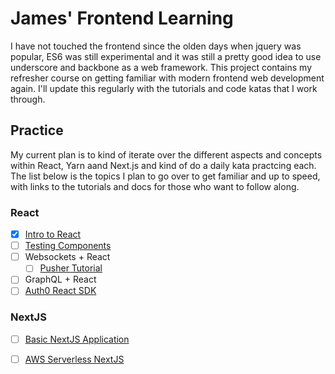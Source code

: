 # James' Frontend Learning
I have not touched the frontend since the olden days when jquery was popular, 
ES6 was still experimental and it was still a pretty good idea to use
underscore and backbone as a web framework. This project contains my refresher
course on getting familiar with modern frontend web development again. I'll 
update this regularly with the tutorials and code katas that I work through. 


## Practice
My current plan is to kind of iterate over the different aspects and concepts 
within React, Yarn aand Next.js and kind of do a daily kata practcing each. The
list below is the topics I plan to go over to get familiar and up to speed, with
links to the tutorials and docs for those who want to follow along.

### React
* [x] [Intro to React](tutorial-1/README.md)
* [ ] [Testing Components](https://reactjs.org/docs/testing.html)
* [ ] Websockets + React
  * [ ] [Pusher Tutorial](https://pusher.com/tutorials/react-websockets) 
* [ ] GraphQL + React
* [ ] [Auth0 React SDK](https://auth0.com/docs/libraries/auth0-react)

### NextJS
* [ ] [Basic NextJS Application](https://nextjs.org/learn/basics/create-nextjs-app)
* [ ] [AWS Serverless NextJS](https://www.serverless.com/blog/serverless-nextjs)

